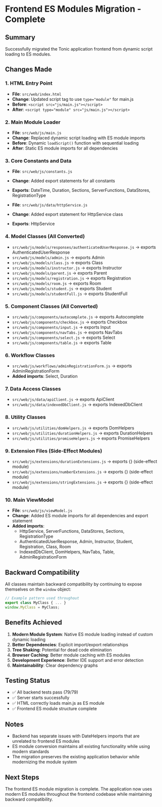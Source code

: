 # Frontend ES Modules Migration - Complete

## Summary

Successfully migrated the Tonic application frontend from dynamic script loading to ES modules.

## Changes Made

### 1. HTML Entry Point
- **File**: `src/web/index.html`
- **Change**: Updated script tag to use `type="module"` for main.js
- **Before**: `<script src="js/main.js"></script>`
- **After**: `<script type="module" src="js/main.js"></script>`

### 2. Main Module Loader
- **File**: `src/web/js/main.js`
- **Change**: Replaced dynamic script loading with ES module imports
- **Before**: Dynamic `loadScript()` function with sequential loading
- **After**: Static ES module imports for all dependencies

### 3. Core Constants and Data
- **File**: `src/web/js/constants.js`
- **Change**: Added export statements for all constants
- **Exports**: DateTime, Duration, Sections, ServerFunctions, DataStores, RegistrationType

- **File**: `src/web/js/data/httpService.js`
- **Change**: Added export statement for HttpService class
- **Exports**: HttpService

### 4. Model Classes (All Converted)
- `src/web/js/models/responses/authenticatedUserResponse.js` → exports AuthenticatedUserResponse
- `src/web/js/models/admin.js` → exports Admin
- `src/web/js/models/class.js` → exports Class
- `src/web/js/models/instructor.js` → exports Instructor
- `src/web/js/models/parent.js` → exports Parent
- `src/web/js/models/registration.js` → exports Registration
- `src/web/js/models/room.js` → exports Room
- `src/web/js/models/student.js` → exports Student
- `src/web/js/models/studentFull.js` → exports StudentFull

### 5. Component Classes (All Converted)
- `src/web/js/components/autocomplete.js` → exports Autocomplete
- `src/web/js/components/checkbox.js` → exports Checkbox
- `src/web/js/components/input.js` → exports Input
- `src/web/js/components/navTabs.js` → exports NavTabs
- `src/web/js/components/select.js` → exports Select
- `src/web/js/components/table.js` → exports Table

### 6. Workflow Classes
- `src/web/js/workflows/adminRegistrationForm.js` → exports AdminRegistrationForm
- **Added imports**: Select, Duration

### 7. Data Access Classes
- `src/web/js/data/apiClient.js` → exports ApiClient
- `src/web/js/data/indexedDbClient.js` → exports IndexedDbClient

### 8. Utility Classes
- `src/web/js/utilities/domHelpers.js` → exports DomHelpers
- `src/web/js/utilities/durationHelpers.js` → exports DurationHelpers
- `src/web/js/utilities/promiseHelpers.js` → exports PromiseHelpers

### 9. Extension Files (Side-Effect Modules)
- `src/web/js/extensions/durationExtensions.js` → exports {} (side-effect module)
- `src/web/js/extensions/numberExtensions.js` → exports {} (side-effect module)
- `src/web/js/extensions/stringExtensions.js` → exports {} (side-effect module)

### 10. Main ViewModel
- **File**: `src/web/js/viewModel.js`
- **Change**: Added ES module imports for all dependencies and export statement
- **Added imports**: 
  - HttpService, ServerFunctions, DataStores, Sections, RegistrationType
  - AuthenticatedUserResponse, Admin, Instructor, Student, Registration, Class, Room
  - IndexedDbClient, DomHelpers, NavTabs, Table, AdminRegistrationForm

## Backward Compatibility

All classes maintain backward compatibility by continuing to expose themselves on the `window` object:
```javascript
// Example pattern used throughout
export class MyClass { ... }
window.MyClass = MyClass;
```

## Benefits Achieved

1. **Modern Module System**: Native ES module loading instead of custom dynamic loading
2. **Better Dependencies**: Explicit import/export relationships
3. **Tree Shaking**: Potential for dead code elimination
4. **Browser Caching**: Better module caching with ES modules
5. **Development Experience**: Better IDE support and error detection
6. **Maintainability**: Clear dependency graphs

## Testing Status

- ✅ All backend tests pass (79/79)
- ✅ Server starts successfully
- ✅ HTML correctly loads main.js as ES module
- ✅ Frontend ES module structure complete

## Notes

- Backend has separate issues with DateHelpers imports that are unrelated to frontend ES modules
- ES module conversion maintains all existing functionality while using modern standards
- The migration preserves the existing application behavior while modernizing the module system

## Next Steps

The frontend ES module migration is complete. The application now uses modern ES modules throughout the frontend codebase while maintaining backward compatibility.
